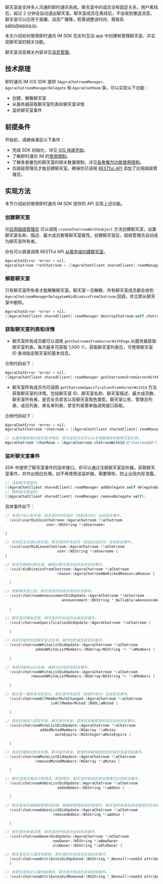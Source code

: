 聊天室是支持多人沟通的即时通讯系统。聊天室中的成员没有固定关系，用户离线后，超过 2 分钟会自动退出聊天室。聊天室成员在离线后，不会收到推送消息。聊天室可以应用于直播、消息广播等。若需调整该时间，需联系 [sales@agora.io](mailto:sales@agora.io)。

本文介绍如何使用即时通讯 IM SDK 在实时互动 app 中创建和管理聊天室，并实现聊天室的相关功能。

聊天室消息相关内容详见[消息管理](./agora_chat_message_overview)。

## 技术原理

即时通讯 IM iOS SDK 提供 `IAgoraChatroomManager`、`AgoraChatroomManagerDelegate` 和 `AgoraChatRoom` 类，可以实现以下功能：

- 创建、解散聊天室
- 从服务器获取聊天室列表和聊天室详情
- 监听聊天室事件

## 前提条件

开始前，请确保满足以下条件：

- 完成 SDK 初始化，详见 [iOS 快速开始](./agora_chat_get_started_ios)。
- 了解即时通讯 IM 的[使用限制](./agora_chat_limitation)。
- 了解各套餐包的聊天室的相关数量限制，详见[各套餐包功能使用限制](./agora_chat_pricing#各套餐包功能使用限制)。
- 仅超级管理员才能创建聊天室。确保你已调用 [RESTful API](./agora_chat_restful_chatroom_superadmin?platform=RESTful#添加超级管理员) 添加了应用超级管理员。

## 实现方法

本节介绍如何使用即时通讯 IM SDK 提供的 API 实现上述功能。

### 创建聊天室

仅[应用超级管理员](./agora_chat_restful_chatroom_superadmin?platform=RESTful#添加超级管理员) 可以调用 `createChatroomWithSubject` 方法创建聊天室，设置聊天室名称、描述、最大成员数等聊天室属性。创建聊天室后，超级管理员自动成为聊天室所有者。

你也可以直接调用 RESTful API [从服务端创建聊天室](./agora_chat_restful_chatroom#创建聊天室)。

```objective-c
AgoraChatError *error = nil;
AgoraChatroom *retChatroom = [[AgoraChatClient sharedClient].roomManager createChatroomWithSubject:@"aSubject" description:@"aDescription" invitees:@[@"user1",@"user2"]message:@"aMessage" maxMembersCount:aMaxMembersCount error:&error];
```

### 解散聊天室

只有聊天室所有者才能解散聊天室。聊天室一旦解散，所有聊天室成员都会收到 `AgoraChatroomManagerDelegate#didDismissFromChatroom` 回调，并立即从聊天室中删除。

```objective-c
AgoraChatError *error = nil;
[[AgoraChatClient sharedClient].roomManager destroyChatroom:self.chatroom.chatroomId error:&error];
```

### 获取聊天室列表和详情

- 聊天室所有成员都可以调用 `getChatroomsFromServerWithPage` 从服务器获取聊天室列表，每次最多可获取 1,000 个。获取聊天室列表后，可使用聊天室 ID 查询指定聊天室的基本信息。

示例代码如下：

```objective-c
AgoraChatError *error = nil;
[[AgoraChatClient sharedClient].roomManager getChatroomsFromServerWithPage:1 pageSize:50 error:&error];
```

- 聊天室所有成员均可调用 `getChatroomSpecificationFromServerWithId` 方法获取聊天室的详情，包括聊天室 ID、聊天室名称、聊天室描述、最大成员数、聊天室所有者、是否全员禁言以及聊天室角色类型。聊天室公告、管理员列表、成员列表、黑名单列表、禁言列表需单独调用接口获取。

示例代码如下：

```objective-c
AgoraChatError *error = nil;
AgoraChatChatroom *chatroom = [[AgoraChatClient sharedClient].roomManager getChatroomSpecificationFromServerWithId:@“chatroomId” error:&error];

// 从服务器获取后聊天室详情后，聊天室成员也可以从本地数据库获取聊天室实例。
AgoraChatroom *chatRoom = [AgoraChatroom chatroomWithId:@"chatroomId"];
```

### 监听聊天室事件

SDK 中提供了聊天室事件的监听接口。你可以通过注册聊天室监听器，获取聊天室事件，并作出相应处理。如不再使用该监听器，需要移除，防止出现内存泄露。

```objective-c
// 注册聊天室监听。
[[AgoraChatClient sharedClient].roomManager addDelegate:self delegateQueue:nil];
// 移除聊天室监听。
[[AgoraChatClient sharedClient].roomManager removeDelegate:self];
```

具体事件如下：

```objective-c
// 有用户加入聊天室。聊天室的所有成员（除新成员外）会收到该事件。
- (void)userDidJoinChatroom:(AgoraChatroom *)aChatroom
                   user:(NSString *)aUsername{

}

// 有成员主动退出聊天室。聊天室的所有成员（除退出成员外）会收到该事件。
- (void)userDidLeaveChatroom:(AgoraChatroom *)aChatroom
                        user:(NSString *)aUsername {
}

// 有成员被踢出聊天室。被踢出聊天室的成员会收到该事件。
- (void)didDismissFromChatroom:(AgoraChatroom *)aChatroom
                        reason:(AgoraChatroomBeKickedReason)aReason {

  }

// 更新聊天室公告。聊天室的所有成员会收到该事件。
- (void)chatroomAnnouncementDidUpdate:(AgoraChatroom *)aChatroom
                          announcement:(NSString *_Nullable)aAnnouncement {
  
  }  

// 聊天室详情有变更。聊天室的所有成员会收到该事件。
- (void)chatroomSpecificationDidUpdate:(AgoraChatroom *)aChatroom {
  
  }

// 有成员被添加至聊天室白名单。被添加的成员收到该事件。
- (void)chatroomWhiteListDidUpdate:(AgoraChatroom *)aChatroom
              addedWhiteListMembers:(NSArray<NSString *> *)aMembers {
  
  }

// 有成员被移出白名单。被移出的成员收到该事件。
- (void)chatroomWhiteListDidUpdate:(AgoraChatroom *)aChatroom
            removedWhiteListMembers:(NSArray<NSString *> *)aMembers {
  
  }

// 聊天室一键禁言状态变化。聊天室所有成员（除操作者外）会收到该事件。
- (void)chatroomAllMemberMuteChanged:(AgoraChatroom *)aChatroom
                     isAllMemberMuted:(BOOL)aMuted {
  
  }

// 有成员被加入禁言列表。聊天室所有者、管理员和被禁言的成员会收到该事件。
- (void)chatroomMuteListDidUpdate:(AgoraChatroom *)aChatroom
                addedMutedMembers:(NSArray *)aMutes
                       muteExpire:(NSInteger)aMuteExpire {

  }

// 有成员被移出禁言列表。聊天室所有者、管理员和被解除禁言的成员会收到该事件。
- (void)chatroomMuteListDidUpdate:(AgoraChatroom *)aChatroom
              removedMutedMembers:(NSArray *)aMutes {

  }

// 聊天室成员被设为管理员。新管理员、聊天室所有者和其他管理员会收到该事件。
- (void)chatroomAdminListDidUpdate:(AgoraChatroom *)aChatroom
                        addedAdmin:(NSString *)aAdmin {

  }

// 聊天室成员被移除管理员权限。被移除管理权限的管理员、聊天室所有者和其他管理员会收到该事件。
- (void)chatroomAdminListDidUpdate:(AgoraChatroom *)aChatroom
                      removedAdmin:(NSString *)aAdmin {

  }

// 聊天室所有者变更。聊天室的所有成员会收到该事件。
- (void)chatroomOwnerDidUpdate:(AgoraChatroom *)aChatroom
                      newOwner:(NSString *)aNewOwner
                      oldOwner:(NSString *)aOldOwner {

// 聊天室自定义属性有更新。聊天室的所有成员会收到该事件。
- (void)chatroomAttributesDidUpdated:(NSString *_Nonnull)roomId attributeMap:(NSDictionary<NSString *, NSString *> *_Nullable)attributeMap from:(NSString *_Nonnull)fromId;
  }

// 有聊天室自定义属性被移除。聊天室所有成员会收到该事件。
- (void)chatroomAttributesDidRemoved:(NSString *_Nonnull)roomId attributes:(NSArray<__kindof NSString *> *_Nullable)attributes from:(NSString *_Nonnull)fromId;
```